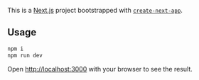 This is a [Next.js](https://nextjs.org/) project bootstrapped with [`create-next-app`](https://github.com/vercel/next.js/tree/canary/packages/create-next-app).

## Usage

```bash
npm i
npm run dev
```

Open [http://localhost:3000](http://localhost:3000) with your browser to see the result.
